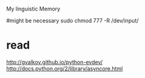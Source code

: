 My linguistic Memory

#might be necessary
sudo chmod 777 -R /dev/input/


# read
http://gvalkov.github.io/python-evdev/
http://docs.python.org/2/library/asyncore.html
